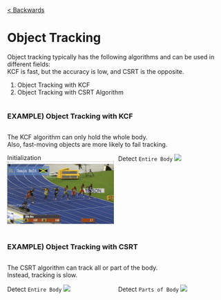 [< Backwards](../../README.md)

# Object Tracking

Object tracking typically has the following algorithms and can be used in different fields:<br>
KCF is fast, but the accuracy is low, and CSRT is the opposite.

1. Object Tracking with KCF
2. Object Tracking with CSRT Algorithm

<div style="display: flex; flex-direction: column;">
    <h3>EXAMPLE) Object Tracking with KCF</h3>
    <p>The KCF algorithm can only hold the whole body.<br>Also, fast-moving objects are more likely to fail tracking.</p>
    <div style="display: flex; gap: 10px;">
        <div style="width: 50%;">
            <span>Initialization</span>
            <img
                style="width: 400px;"
                src="../../images/results/001_KCF_Result.gif"/>
        </div>
        <div style="width: 50%;">
            <span>Detect <code>Entire Body</code></span>
            <img
                style="width: 400px;"
                src="../../images/results/002_KC4_Result_2.gif"/>
        </div>
    </div>
</div>
<br>
<div style="display: flex; flex-direction: column;">
    <h3>EXAMPLE) Object Tracking with CSRT</h3>
    <p>The CSRT algorithm can track all or part of the body.<br>Instead, tracking is slow.</p>
    <div style="display: flex; gap: 10px;">
        <div style="width: 50%;">
            <span>Detect <code>Entire Body</code></span>
            <img
                style="width: 400px;"
                src="../../images/results/003_CSRT_all_parts_of_body.gif"/>
        </div>
        <div style="width: 50%;">
            <span>Detect <code>Parts of Body</code></span>
            <img
                style="width: 400px;"
                src="../../images/results/004_CSRT_half_parts_of_body.gif"/>
        </div>
    </div>
</div>